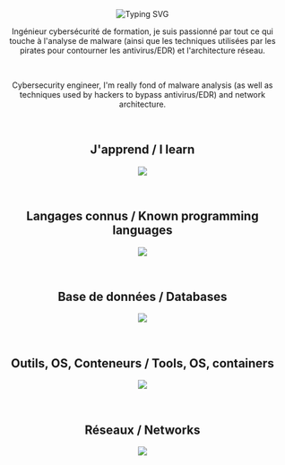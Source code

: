<div align="center">
  <img src="https://readme-typing-svg.demolab.com?font=Fira+Code&pause=1000&color=F7F7F7&center=true&vCenter=true&width=435&lines=Salut,+moi+c'est+Arthur...;Aussi+connu+sous+le+pseudo+Artutu.;Hi,+I'm+Arthur...;Also+known+as+Artutu." alt="Typing SVG" />
</div>

<p align="center">
Ingénieur cybersécurité de formation, je suis passionné par tout ce qui touche à l'analyse de malware (ainsi que les techniques utilisées par les pirates pour contourner les antivirus/EDR) et l'architecture réseau.
</p>
<br/>
<p align="center">
Cybersecurity engineer, I'm really fond of malware analysis (as well as techniques used by hackers to bypass antivirus/EDR) and network architecture.
</p>
<br/>

<div align="center"> 
  <h2>J'apprend / I learn</h2>
</div>

<p align="center">
    <img src="https://skillicons.dev/icons?i=rust,kotlin" />
</p>

<br>

<div align="center"> 
  <h2>Langages connus / Known programming languages</h2>
</div>

<p align="center">
    <img src="https://skillicons.dev/icons?i=c,go,java,python,powershell,bash,react,nodejs,php" />
</p>

<br>

<div align="center"> 
  <h2>Base de données / Databases</h2>
</div>

<p align="center">
    <img src="https://skillicons.dev/icons?i=mysql,postgresql,sqlite,mongodb" />
</p>

<br>

<div align="center"> 
  <h2>Outils, OS, Conteneurs / Tools, OS, containers</h2>
</div>

<p align="center">
    <img src="https://skillicons.dev/icons?i=idea,vscode,eclipse,linux,windows,kali,docker" />
</p>

<br>

<div align="center"> 
  <h2>Réseaux / Networks</h2>
</div>

<p align="center">
    <img src="https://skillicons.dev/icons?i=linkedin,github,discord" />
</p>
